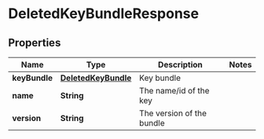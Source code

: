
# DeletedKeyBundleResponse

## Properties
Name | Type | Description | Notes
------------ | ------------- | ------------- | -------------
**keyBundle** | [**DeletedKeyBundle**](DeletedKeyBundle.md) | Key bundle | 
**name** | **String** | The name/id of the key | 
**version** | **String** | The version of the bundle | 



